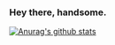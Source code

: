 ### Hey there, handsome.

[![Anurag's github stats](https://github-readme-stats.vercel.app/api?username=bugoverdose)](https://github.com/anuraghazra/github-readme-stats)

<!--
**bugoverdose/bugoverdose** is a ✨ _special_ ✨ repository because its `README.md` (this file) appears on your GitHub profile.

Here are some ideas to get you started:

- 🔭 I’m currently working on ...
- 🌱 I’m currently learning ...
- 👯 I’m looking to collaborate on ...
- 🤔 I’m looking for help with ...
- 💬 Ask me about ...
- 📫 How to reach me: ...
- 😄 Pronouns: ...
- ⚡ Fun fact: ...
-->

